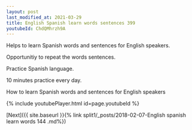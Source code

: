 ```yaml
---
layout: post
last_modified_at: 2021-03-29
title: English Spanish learn words sentences 399 
youtubeId: ChdQMhrzh9A
---
```

 
 
Helps to learn Spanish words and sentences for English speakers.

Opportunitiy to repeat the words sentences. 

Practice Spanish language. 
 
10 minutes practice every day. 
 
How to learn Spanish words and sentences for English speakers 
 
{% include youtubePlayer.html id=page.youtubeId %}
 
 
[Next]({{ site.baseurl }}{% link  split1/_posts/2018-02-07-English spanish learn words 144 .md%})
 
